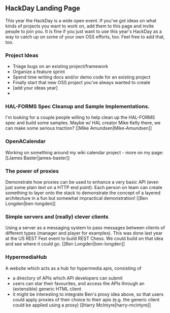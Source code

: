 ## HackDay Landing Page

This year the HackDay is a wide open event. If you've got ideas on what kinds of projects you want to work on, add them to this page and invite people to join you. It is fine if you just want to use this year's HackDay as a way to catch up on some of your own OSS efforts, too. Feel free to add that, too.

### Project Ideas
 * Triage bugs on an existing project/framework
 * Organize a feature sprint
 * Spend time writing docs and/or demo code for an existing project
 * Finally start that new OSS project you've always wanted to create
 * [add your ideas year]
 * 

### HAL-FORMS Spec Cleanup and Sample Implementations.
I'm looking for a couple people willing to help clean up the HAL-FORMS spec and build some samples. Maybe w/ HAL creator Mike Kelly there, we can make some serious traction? [[Mike Amundsen|Mike-Amundsen]]

### OpenACalendar

Working on something around my wiki calendar project - more on my page: [[James Baster|james-baster]]

### The power of proxies

Demonstrate how proxies can be used to enhance a very basic API (even just some plain text on a HTTP end point). Each person on team can create something to layer onto the stack to demonstrate the concept of a layered architecture in a fun but somewhat impractical demonstration! [[Ben Longden|ben-longden]]

### Simple servers and (really) clever clients

Using a server as a messaging system to pass messages between clients of different types (manager and player for examples). This was done last year at the US REST Fest event to build REST Chess. We could build on that idea and see where it could go. [[Ben Longden|ben-longden]]

### HypermediaHub ###

A website which acts as a hub for hypermedia apis, consisting of
 - a directory of APIs which API developers can submit
 - users can star their favourites, and access the APIs through an (extensible) generic HTML client 
 - it might be interesting to integrate Ben's proxy idea above, so that users could apply proxies of their choice to their apis (e.g. the generic client could be applied using a proxy) [[Harry McIntyre|harry-mcintyre]]